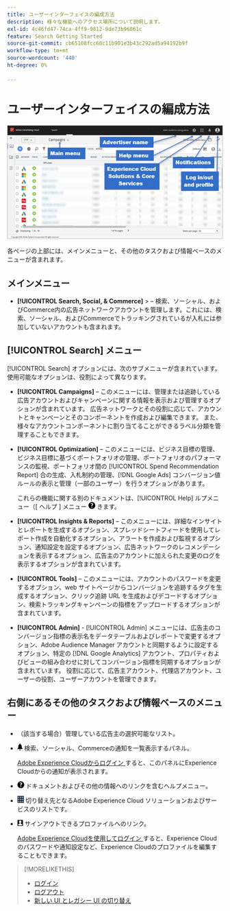 ```yaml
---
title: ユーザーインターフェイスの編成方法
description: 様々な機能へのアクセス場所について説明します。
exl-id: 4c46fd47-74ca-4ff9-9812-9de73b96061c
feature: Search Getting Started
source-git-commit: cb65108fcc60c11b901e3b43c292ad5a94192b9f
workflow-type: tm+mt
source-wordcount: '440'
ht-degree: 0%

---
```


# ユーザーインターフェイスの編成方法

![ ユーザーインターフェイス ](/help/search-social-commerce/assets/ui.png " ユーザーインターフェイス ")

各ページの上部には、メインメニューと、その他のタスクおよび情報ベースのメニューが含まれます。

## メインメニュー

* **[!UICONTROL Search, Social, & Commerce]** \> – 検索、ソーシャル、およびCommerce内の広告ネットワークアカウントを管理します。これには、検索、ソーシャル、およびCommerceでトラッキングされているが入札には参加していないアカウントも含まれます。

## [!UICONTROL Search] メニュー

[!UICONTROL Search] オプションには、次のサブメニューが含まれています。 使用可能なオプションは、役割によって異なります。

* **[!UICONTROL Campaigns]** – このメニューには、管理または追跡している広告アカウントおよびキャンペーンに関する情報を表示および管理するオプションが含まれています。 広告ネットワークとその役割に応じて、アカウントとキャンペーンとそのコンポーネントを作成および編集できます。 また、様々なアカウントコンポーネントに割り当てることができるラベル分類を管理することもできます。

* **[!UICONTROL Optimization]** – このメニューには、ビジネス目標の管理、ビジネス目標に基づくポートフォリオの管理、ポートフォリオのパフォーマンスの監視、ポートフォリオ間の [!UICONTROL Spend Recommendation Report] 合の生成、入札制約の管理、[!DNL Google Ads] コンバージョン値ルールの表示と管理（一部のユーザー）を行うオプションがあります。

  これらの機能に関する別のドキュメントは、[!UICONTROL Help] ルプメニュー（[ ヘルプ ] メニュー ![[ ヘルプ ] メニュー ](/help/search-social-commerce/assets/help-main-menu.png "）から利用 ") きます。

* **[!UICONTROL Insights & Reports]** – このメニューには、詳細なインサイトとレポートを生成するオプション、スプレッドシートフィードを使用してレポート作成を自動化するオプション、アラートを作成および監視するオプション、通知設定を設定するオプション、広告ネットワークのレコメンデーションを表示するオプション、広告主のアカウントに加えられた変更のログを表示するオプションが含まれています。

* **[!UICONTROL Tools]** – このメニューには、アカウントのパスワードを変更するオプション、web サイトページからコンバージョンを追跡するタグを生成するオプション、クリック追跡 URL を生成およびデコードするオプション、検索トラッキングキャンペーンの指標をアップロードするオプションが含まれています。

* **[!UICONTROL Admin]** - [!UICONTROL Admin] メニューには、広告主のコンバージョン指標の表示名をデータテーブルおよびレポートで変更するオプション、Adobe Audience Manager アカウントと同期するように設定するオプション、特定の [!DNL Google Analytics] アカウント、プロパティおよびビューの組み合わせに対してコンバージョン指標を同期するオプションが含まれています。 役割に応じて、広告主アカウント、代理店アカウント、ユーザーの役割、ユーザーアカウントを管理できます。

## 右側にあるその他のタスクおよび情報ベースのメニュー

* （該当する場合）管理している広告主の選択可能なリスト。

* ![ アラート通知 ](/help/search-social-commerce/assets/notifications-panel.png " アラート通知 ") 検索、ソーシャル、Commerceの通知を一覧表示するパネル。

  [Adobe Experience Cloudからログイン ](sign-in.md) すると、このパネルにExperience Cloudからの通知が表示されます。

* ![ ヘルプメニュー ](/help/search-social-commerce/assets/help-main-menu.png " ヘルプメニュー ") ドキュメントおよびその他の情報へのリンクを含むヘルプメニュー。

* ![ ソリューション切り替えツール ](/help/search-social-commerce/assets/menu-icon.png " ソリューション切り替えツール ") 切り替え先となるAdobe Experience Cloud ソリューションおよびサービスのリストです。

* ![ ユーザープロファイル ](/help/search-social-commerce/assets/user-profile.png " ユーザープロファイル ") サインアウトできるプロファイルへのリンク。

  [Adobe Experience Cloudを使用してログイン ](sign-in.md) すると、Experience Cloudのパスワードや通知設定など、Experience Cloudのプロファイルを編集することもできます。

>[!MORELIKETHIS]
>
>* [ ログイン ](sign-in.md)
>* [ ログアウト ](sign-out.md)
>* [ 新しい UI とレガシー UI の切り替え ](ui-switch.md)